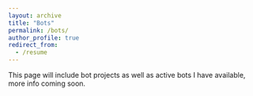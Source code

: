 ```yaml
---
layout: archive
title: "Bots"
permalink: /bots/
author_profile: true
redirect_from:
  - /resume
---
```


This page will include bot projects as well as active bots I have available, more info coming soon.
